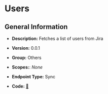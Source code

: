 # Users

## General Information

- **Description:** Fetches a list of users from Jira

- **Version:** 0.0.1
- **Group:** Others
- **Scopes:**: _None_
- **Endpoint Type:** Sync
- **Code:** [🔗](https://github.com/NangoHQ/integration-templates/tree/main/integrations/jira-basic/syncs/users.ts)
